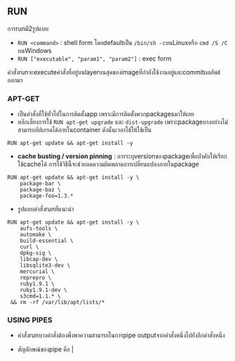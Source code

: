 ## RUN
การrunมี2รูปแบบ
- `RUN <command>` : shell form โดยdefaultเป็น `/bin/sh -c`บนLinuxหรือ `cmd /S /C` บนWindows
- `RUN ["executable", "param1", "param2"]` : exec form

คำสั่งrunจะexecuteคำสั่งที่อยู่บนlayerบนสุดของimageที่กำลังใช้งานอยู่และcommitผลลัพธ์ออกมา

### APT-GET
- เป็นคำสั่งที่ใช้ทั่วไปในการติดตั้งapp เพราะมีการติดตั้งพวกpackagesมาให้เลย
- หลีกเลี่ยงการใช้ `RUN apt-get upgrade` และ `dist-upgrade` เพราะpackageบางอย่างไม่สามารถอัปเกรดได้ภายในcontainer ดังนั้นเวลาใช่ให้ใช้เป็น
```
RUN apt-get update && apt-get install -y
```
- **cache busting / version pinning** : การระบุversionของpackageเพื่อบังคับให้เรียกใช้cacheได้ การใช้วิธีนี้จะช่วยลดความผิดพลาดการเปลี่ยนแปลงภายในpackage
```
RUN apt-get update && apt-get install -y \
    package-bar \
    package-baz \
    package-foo=1.3.*
```

- รูปแบบคำสั่งrunที่แนะนำ
```
RUN apt-get update && apt-get install -y \
    aufs-tools \
    automake \
    build-essential \
    curl \
    dpkg-sig \
    libcap-dev \
    libsqlite3-dev \
    mercurial \
    reprepro \
    ruby1.9.1 \
    ruby1.9.1-dev \
    s3cmd=1.1.* \
 && rm -rf /var/lib/apt/lists/*
```
### USING PIPES
- คำสั่งrunบางคำสั่งต้องพึ่งพาความสามารถในการpipe outputจากคำสั่งหนึ่งไปยังอีกคำสั่งหนึ่ง

- สัญลักษณ์ของpipe คือ |

